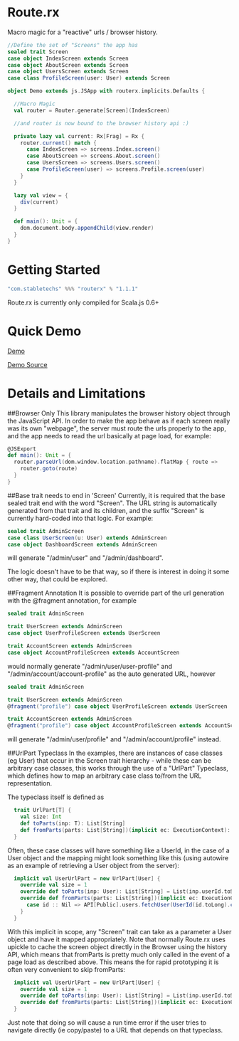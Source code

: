 Route.rx
========
Macro magic for a "reactive" urls / browser history.

```scala    
//Define the set of "Screens" the app has
sealed trait Screen
case object IndexScreen extends Screen
case object AboutScreen extends Screen
case object UsersScreen extends Screen
case class ProfileScreen(user: User) extends Screen

object Demo extends js.JSApp with routerx.implicits.Defaults {

  //Macro Magic
  val router = Router.generate[Screen](IndexScreen)

  //and router is now bound to the browser history api :)

  private lazy val current: Rx[Frag] = Rx {
    router.current() match {
      case IndexScreen => screens.Index.screen()
      case AboutScreen => screens.About.screen()
      case UsersScreen => screens.Users.screen()
      case ProfileScreen(user) => screens.Profile.screen(user)
    }
  }

  lazy val view = {
    div(current)
  }

  def main(): Unit = {
    dom.document.body.appendChild(view.render)
  }
}
```

Getting Started
===============


```scala
"com.stabletechs" %%% "routerx" % "1.1.1"
```

Route.rx is currently only compiled for Scala.js 0.6+

Quick Demo
==========
[Demo](https://voltir.github.io/local-link-demo)

[Demo Source](https://github.com/Voltir/local-link-demo)

Details and Limitations
=======================

##Browser Only
This library manipulates the browser history object through the JavaScript API. In order to make the app behave as if each screen really was its own "webpage", the server must route the urls properly to the app, and the app needs to read the url basically at page load, for example: 
```scala
@JSExport
def main(): Unit = {
  router.parseUrl(dom.window.location.pathname).flatMap { route =>
    router.goto(route)
  }
}
```

##Base trait needs to end in 'Screen'
Currently, it is required that the base sealed trait end with the word "Screen". The URL string is automatically generated from that trait and its children, and the suffix "Screen" is currently hard-coded into that logic. For example:
```scala
sealed trait AdminScreen
case class UserScreen(u: User) extends AdminScreen
case object DashboardScreen extends AdminScreen
```
will generate "/admin/user" and "/admin/dashboard".

The logic doesn't have to be that way, so if there is interest in doing it some other way, that could be explored.

##Fragment Annotation
It is possible to override part of the url generation with the @fragment annotation, for example
```scala
sealed trait AdminScreen

trait UserScreen extends AdminScreen
case object UserProfileScreen extends UserScreen

trait AccountScreen extends AdminScreen
case object AccountProfileScreen extends AccountScreen
```
would normally generate "/admin/user/user-profile" and "/admin/account/account-profile" as the auto generated URL, however

```scala
sealed trait AdminScreen

trait UserScreen extends AdminScreen
@fragment("profile") case object UserProfileScreen extends UserScreen

trait AccountScreen extends AdminScreen
@fragment("profile") case object AccountProfileScreen extends AccountScreen
```
will generate "/admin/user/profile" and "/admin/account/profile"  instead. 

##UrlPart Typeclass
In the examples, there are instances of case classes (eg User) that occur in the Screen trait hierarchy - while these can be arbitrary case classes, this works through the use of a "UrlPart" Typeclass, which defines how to map an arbitrary case class to/from the URL representation. 

The typeclass itself is defined as 
```scala
  trait UrlPart[T] {
    val size: Int
    def toParts(inp: T): List[String]
    def fromParts(parts: List[String])(implicit ec: ExecutionContext): Future[T]
  }
```

Often, these case classes will have something like a UserId, in the case of a User object and the mapping might look something like this (using autowire as an example of retrieving a User object from the server):
```scala
  implicit val UserUrlPart = new UrlPart[User] {
    override val size = 1
    override def toParts(inp: User): List[String] = List(inp.userId.toString)
    override def fromParts(parts: List[String])(implicit ec: ExecutionContext): Future[User] = parts match {
      case id :: Nil => API[Public].users.fetchUser(UserId(id.toLong).call()
    }
  }
```

With this implicit in scope, any "Screen" trait can take as a parameter a User object and have it mapped appropriately. Note that normally Route.rx uses upickle to cache the screen object directly in the Browser using the history API, which means that fromParts is pretty much only called in the event of a page load as described above. This means the for rapid prototyping it is often very convenient to skip fromParts:
```scala
  implicit val UserUrlPart = new UrlPart[User] {
    override val size = 1
    override def toParts(inp: User): List[String] = List(inp.userId.toString)
    override def fromParts(parts: List[String])(implicit ec: ExecutionContext): Future[User] = ???
  }
```
Just note that doing so will cause a run time error if the user tries to navigate directly (ie copy/paste) to a URL that depends on that typeclass.
